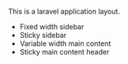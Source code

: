 This is a laravel application layout.

- Fixed width sidebar
- Sticky sidebar
- Variable width main content
- Sticky main content header
